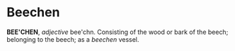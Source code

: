# Beechen

**BEE'CHEN**, _adjective_ bee'chn. Consisting of the wood or bark of the beech; belonging to the beech; as a _beechen_ vessel.